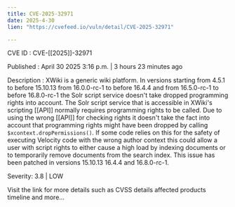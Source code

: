 ```yaml
---
title: CVE-2025-32971
date: 2025-4-30
lien: "https://cvefeed.io/vuln/detail/CVE-2025-32971"

---
```


CVE ID : CVE-[[2025]]-32971

Published :  April 30
2025
3:16 p.m. | 3 hours
23 minutes ago

Description : XWiki is a generic wiki platform. In versions starting from 4.5.1 to before 15.10.13
from 16.0.0-rc-1 to before 16.4.4
and from 16.5.0-rc-1 to before 16.8.0-rc-1
the Solr script service doesn't take dropped programming rights into account. The Solr script service that is accessible in XWiki's scripting  [[API]] normally requires programming rights to be called. Due to using the wrong  [[API]] for checking rights
it doesn't take the fact into account that programming rights might have been dropped by calling `$xcontext.dropPermissions()`. If some code relies on this for the safety of executing Velocity code with the wrong author context
this could allow a user with script rights to either cause a high load by indexing documents or to temporarily remove documents from the search index. This issue has been patched in versions 15.10.13
16.4.4
and 16.8.0-rc-1.

Severity: 3.8 | LOW

Visit the link for more details
such as CVSS details
affected products
timeline
and more...
